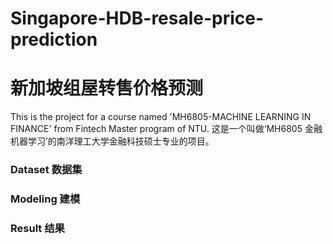 # Singapore-HDB-resale-price-prediction
# 新加坡组屋转售价格预测

This is the project for a course named 'MH6805-MACHINE LEARNING IN FINANCE' from Fintech Master program of NTU.
这是一个叫做‘MH6805 金融机器学习’的南洋理工大学金融科技硕士专业的项目。

### Dataset 数据集

### Modeling 建模

### Result 结果
